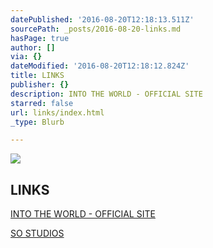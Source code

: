 ```yaml
---
datePublished: '2016-08-20T12:18:13.511Z'
sourcePath: _posts/2016-08-20-links.md
hasPage: true
author: []
via: {}
dateModified: '2016-08-20T12:18:12.824Z'
title: LINKS
publisher: {}
description: INTO THE WORLD - OFFICIAL SITE
starred: false
url: links/index.html
_type: Blurb

---
```

![](https://the-grid-user-content.s3-us-west-2.amazonaws.com/10a6398e-e657-4291-8f27-d21f6dd698a6.png)

## LINKS

[INTO THE WORLD - OFFICIAL SITE][0]

[SO STUDIOS][1]

[0]: https://www.sostudiosfilm.com/into-the-world "INTO THE WORLD"
[1]: https://www.sostudiosfim.com/ "SO STUDIOS"